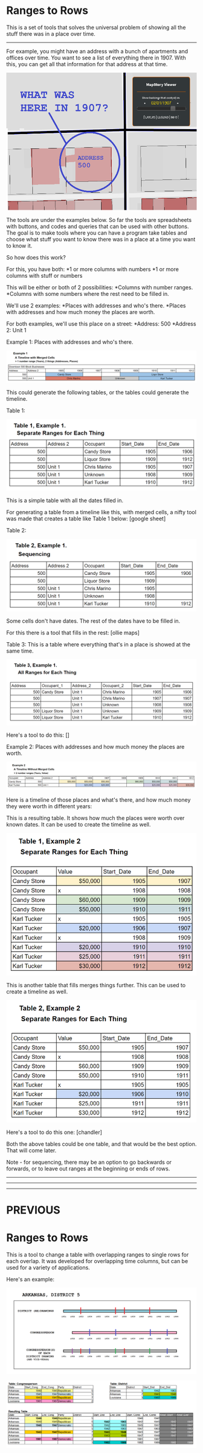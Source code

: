 # Ranges to Rows
This is a set of tools that solves the universal problem of showing all the stuff there was in a place over time.

___

For example, you might have an address with a bunch of apartments and offices over time. You want to see a list of everything there in 1907. With this, you can get all that information for that address at that time.

![Alt text](what_was_here.png?raw=true "Title")



 
The tools are under the examples below. So far the tools are spreadsheets with buttons, and codes and queries that can be used with other buttons. The goal is to make tools where you can have a program take tables and choose what stuff you want to know there was in a place at a time you want to know it.
 
So how does this work?

For this, you have both:
*1 or more columns with numbers
*1 or more columns with stuff or numbers

This will be either or both of 2 possibilities:
*Columns with number ranges.
*Columns with some numbers where the rest need to be filled in.



We'll use 2 examples:
*Places with addresses and who's there.
*Places with addresses and how much money the places are worth.

For both examples, we'll use this place on a street:
*Address: 500
*Address 2: Unit 1

Example 1:
Places with addresses and who's there.

![Alt text](example1.png?raw=true "Title")


This could generate the following tables, or the tables could generate the timeline.
 


Table 1:

![Alt text](table1_example1.png?raw=true "Title")


This is a simple table with all the dates filled in.

For generating a table from a timeline like this, with merged cells, a nifty tool was made that creates a table like Table 1 below:
[google sheet]

Table 2:

![Alt text](table2_example1.png?raw=true "Title")

Some cells don't have dates.
The rest of the dates have to be filled in.

For this there is a tool that fills in the rest:
[ollie maps]

Table 3:
This is a table where everything that's in a place is showed at the same time.

![Alt text](table3_example1.png?raw=true "Title")


Here's a tool to do this:
[]


Example 2:
Places with addresses and how much money the places are worth.

![Alt text](example2.png?raw=true "Title")

Here is a timeline of those places and what's there, and how much money they were worth in different years:
 
This is a resulting table. It shows how much the places were worth over known dates. It can be used to create the timeline as well.

![Alt text](table1_example2.png?raw=true "Title")


This is another table that fills merges things further. This can be used to create a timeline as well.

![Alt text](table2_example_2.png?raw=true "Title")

 
Here's a tool to do this one:
[chandler]



Both the above tables could be one table, and that would be the best option. That will come later.

 
Note - for sequencing, there may be an option to go backwards or forwards, or to leave out ranges at the beginning or ends of rows.














___
___
___




# PREVIOUS
# Ranges to Rows
This is a tool to change a table with overlapping ranges to single rows for each overlap. It was developed for overlapping time columns, but can be used for a variety of applications.

Here's an example:


![Alt text](congressperson_district_example.png?raw=true "Title")



![Alt text](table_result_1.png?raw=true "Title")

